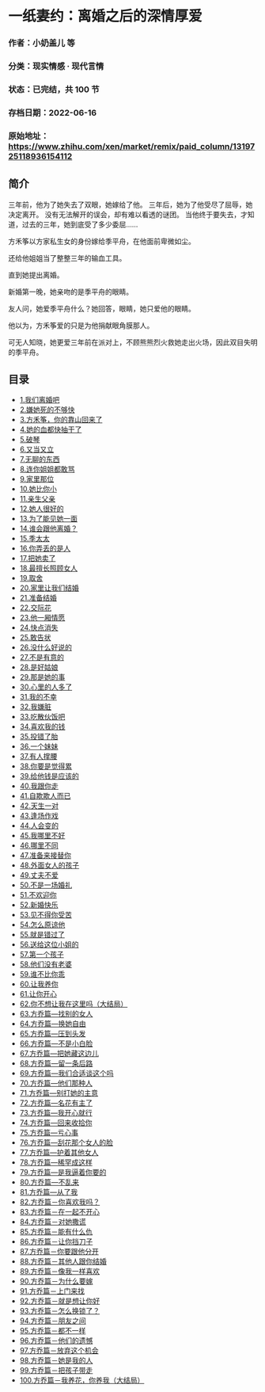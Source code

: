 # 一纸妻约：离婚之后的深情厚爱

### 作者：小奶盖儿 等

### 分类：现实情感 · 现代言情

### 状态：已完结，共 100 节

### 存档日期：2022-06-16

### 原始地址：https://www.zhihu.com/xen/market/remix/paid_column/1319725118936154112


## 简介
三年前，他为了她失去了双眼，她嫁给了他。
三年后，她为了他受尽了屈辱，她决定离开。
没有无法解开的误会，却有难以看透的谜团。
当他终于要失去，才知道，过去的三年，她到底受了多少委屈……


方禾筝以方家私生女的身份嫁给季平舟，在他面前卑微如尘。


还给他姐姐当了整整三年的输血工具。


直到她提出离婚。


新婚第一晚，她亲吻的是季平舟的眼睛。


友人问，她爱季平舟什么？她回答，眼睛，她只爱他的眼睛。


他以为，方禾筝爱的只是为他捐献眼角膜那人。


可无人知晓，她更爱三年前在派对上，不顾熊熊烈火救她走出火场，因此双目失明的季平舟。




## 目录
- [1.我们离婚吧](1.我们离婚吧.md)<!-- 2020-12-08 11:45 -->
- [2.嫌她死的不够快](2.嫌她死的不够快.md)<!-- 2020-12-08 11:46 -->
- [3.方禾筝，你的靠山回来了](3.方禾筝，你的靠山回来了.md)<!-- 2020-12-08 11:49 -->
- [4.她的血都快抽干了](4.她的血都快抽干了.md)<!-- 2020-12-08 11:50 -->
- [5.破琴](5.破琴.md)<!-- 2020-12-08 11:53 -->
- [6.又当又立](6.又当又立.md)<!-- 2020-12-08 11:54 -->
- [7.无聊的东西](7.无聊的东西.md)<!-- 2020-12-11 10:57 -->
- [8.连你姐姐都敢骂](8.连你姐姐都敢骂.md)<!-- 2020-12-11 10:58 -->
- [9.家里那位](9.家里那位.md)<!-- 2020-12-11 10:59 -->
- [10.她比你小](10.她比你小.md)<!-- 2020-12-11 11:00 -->
- [11.亲生父亲](11.亲生父亲.md)<!-- 2020-12-11 11:01 -->
- [12.她人很好的](12.她人很好的.md)<!-- 2020-12-11 11:02 -->
- [13.为了能见她一面](13.为了能见她一面.md)<!-- 2020-12-11 11:02 -->
- [14.谁会跟他离婚？](14.谁会跟他离婚？.md)<!-- 2020-12-11 11:03 -->
- [15.季太太](15.季太太.md)<!-- 2020-12-11 11:04 -->
- [16.你弄丢的是人](16.你弄丢的是人.md)<!-- 2020-12-11 11:06 -->
- [17.把她卖了](17.把她卖了.md)<!-- 2020-12-11 11:06 -->
- [18.最擅长照顾女人](18.最擅长照顾女人.md)<!-- 2020-12-11 11:08 -->
- [19.取舍](19.取舍.md)<!-- 2020-12-14 10:35 -->
- [20.家里让我们结婚](20.家里让我们结婚.md)<!-- 2020-12-14 10:36 -->
- [21.准备结婚](21.准备结婚.md)<!-- 2020-12-14 10:38 -->
- [22.交际花](22.交际花.md)<!-- 2020-12-14 10:39 -->
- [23.他一厢情愿](23.他一厢情愿.md)<!-- 2020-12-14 10:40 -->
- [24.快点消失](24.快点消失.md)<!-- 2020-12-14 10:41 -->
- [25.敢告状](25.敢告状.md)<!-- 2020-12-14 10:44 -->
- [26.没什么好说的](26.没什么好说的.md)<!-- 2020-12-14 10:46 -->
- [27.不是有意的](27.不是有意的.md)<!-- 2020-12-14 10:49 -->
- [28.是好姑娘](28.是好姑娘.md)<!-- 2020-12-14 10:52 -->
- [29.那是她的事](29.那是她的事.md)<!-- 2020-12-14 10:54 -->
- [30.心里的人多了](30.心里的人多了.md)<!-- 2020-12-14 11:10 -->
- [31.我的不幸](31.我的不幸.md)<!-- 2020-12-14 11:11 -->
- [32.我嫌脏](32.我嫌脏.md)<!-- 2020-12-14 11:12 -->
- [33.吃散伙饭吧](33.吃散伙饭吧.md)<!-- 2020-12-14 11:13 -->
- [34.喜欢我的钱](34.喜欢我的钱.md)<!-- 2020-12-14 11:14 -->
- [35.投错了胎](35.投错了胎.md)<!-- 2020-12-14 11:15 -->
- [36.一个妹妹](36.一个妹妹.md)<!-- 2020-12-14 11:16 -->
- [37.有人撑腰](37.有人撑腰.md)<!-- 2020-12-14 11:16 -->
- [38.你要是觉得累](38.你要是觉得累.md)<!-- 2020-12-14 11:17 -->
- [39.给他钱是应该的](39.给他钱是应该的.md)<!-- 2020-12-14 11:18 -->
- [40.我跟你走](40.我跟你走.md)<!-- 2020-12-14 11:19 -->
- [41.自欺欺人而已](41.自欺欺人而已.md)<!-- 2020-12-14 11:20 -->
- [42.天生一对](42.天生一对.md)<!-- 2020-12-14 11:21 -->
- [43.逢场作戏](43.逢场作戏.md)<!-- 2020-12-14 11:23 -->
- [44.人会变的](44.人会变的.md)<!-- 2020-12-14 11:25 -->
- [45.我哪里不好](45.我哪里不好.md)<!-- 2020-12-14 11:26 -->
- [46.哪里不同](46.哪里不同.md)<!-- 2020-12-14 11:27 -->
- [47.准备来接替你](47.准备来接替你.md)<!-- 2020-12-14 11:29 -->
- [48.外面女人的孩子](48.外面女人的孩子.md)<!-- 2020-12-14 11:30 -->
- [49.丈夫不爱](49.丈夫不爱.md)<!-- 2020-12-14 11:34 -->
- [50.不是一场婚礼](50.不是一场婚礼.md)<!-- 2020-12-14 11:35 -->
- [51.不欢迎你](51.不欢迎你.md)<!-- 2020-12-14 11:36 -->
- [52.新婚快乐](52.新婚快乐.md)<!-- 2020-12-14 11:37 -->
- [53.见不得你受苦](53.见不得你受苦.md)<!-- 2020-12-14 11:38 -->
- [54.怎么原谅他](54.怎么原谅他.md)<!-- 2020-12-14 11:39 -->
- [55.就是错过了](55.就是错过了.md)<!-- 2020-12-14 11:40 -->
- [56.送给这位小姐的](56.送给这位小姐的.md)<!-- 2020-12-14 11:41 -->
- [57.第一个孩子](57.第一个孩子.md)<!-- 2020-12-14 11:44 -->
- [58.他们没有老婆](58.他们没有老婆.md)<!-- 2020-12-14 11:45 -->
- [59.谁不比你乖](59.谁不比你乖.md)<!-- 2020-12-14 11:46 -->
- [60.让我养你](60.让我养你.md)<!-- 2020-12-14 11:48 -->
- [61.让你开心](61.让你开心.md)<!-- 2020-12-15 09:37 -->
- [62.你不想让我在这里吗（大结局）](62.你不想让我在这里吗（大结局）.md)<!-- 2021-01-14 09:59 -->
- [63.方乔篇—找别的女人](63.方乔篇—找别的女人.md)<!-- 2021-01-14 10:55 -->
- [64.方乔篇—换她自由](64.方乔篇—换她自由.md)<!-- 2021-01-14 10:55 -->
- [65.方乔篇—压到头发](65.方乔篇—压到头发.md)<!-- 2021-01-14 10:56 -->
- [66.方乔篇—不是小白脸](66.方乔篇—不是小白脸.md)<!-- 2021-01-14 10:59 -->
- [67.方乔篇—把她藏这边儿](67.方乔篇—把她藏这边儿.md)<!-- 2021-01-14 11:00 -->
- [68.方乔篇—留一条后路](68.方乔篇—留一条后路.md)<!-- 2021-01-14 11:07 -->
- [69.方乔篇—我们合适谈这个吗](69.方乔篇—我们合适谈这个吗.md)<!-- 2021-01-14 11:07 -->
- [70.方乔篇—他们那种人](70.方乔篇—他们那种人.md)<!-- 2021-01-14 11:07 -->
- [71.方乔篇—别打她的主意](71.方乔篇—别打她的主意.md)<!-- 2021-01-14 11:08 -->
- [72.方乔篇—名花有主了](72.方乔篇—名花有主了.md)<!-- 2021-01-14 11:08 -->
- [73.方乔篇—我开心就行](73.方乔篇—我开心就行.md)<!-- 2021-01-14 11:08 -->
- [74.方乔篇—回来收拾你](74.方乔篇—回来收拾你.md)<!-- 2021-01-14 11:08 -->
- [75.方乔篇—亏心事](75.方乔篇—亏心事.md)<!-- 2021-01-14 11:09 -->
- [76.方乔篇—刮花那个女人的脸](76.方乔篇—刮花那个女人的脸.md)<!-- 2021-01-14 11:09 -->
- [77.方乔篇—护着其他女人](77.方乔篇—护着其他女人.md)<!-- 2021-01-14 11:10 -->
- [78.方乔篇—稀罕成这样](78.方乔篇—稀罕成这样.md)<!-- 2021-01-14 11:10 -->
- [79.方乔篇—是我逼着你要的](79.方乔篇—是我逼着你要的.md)<!-- 2021-01-14 11:10 -->
- [80.方乔篇—不乱来](80.方乔篇—不乱来.md)<!-- 2021-01-14 11:11 -->
- [81.方乔篇—从了我](81.方乔篇—从了我.md)<!-- 2021-01-14 10:39 -->
- [82.方乔篇－你喜欢我吗？](82.方乔篇－你喜欢我吗？.md)<!-- 2021-03-12 03:18 -->
- [83.方乔篇－在一起不开心](83.方乔篇－在一起不开心.md)<!-- 2021-03-12 03:19 -->
- [84.方乔篇－对她撒谎](84.方乔篇－对她撒谎.md)<!-- 2021-03-12 03:22 -->
- [85.方乔篇－能有什么仇](85.方乔篇－能有什么仇.md)<!-- 2021-03-12 03:23 -->
- [86.方乔篇－让你挡刀子](86.方乔篇－让你挡刀子.md)<!-- 2021-03-12 03:24 -->
- [87.方乔篇－你要跟他分开](87.方乔篇－你要跟他分开.md)<!-- 2021-03-12 03:25 -->
- [88.方乔篇－其他人跟你结婚](88.方乔篇－其他人跟你结婚.md)<!-- 2021-03-12 03:26 -->
- [89.方乔篇－像我一样喜欢](89.方乔篇－像我一样喜欢.md)<!-- 2021-03-12 03:27 -->
- [90.方乔篇－为什么要嫁](90.方乔篇－为什么要嫁.md)<!-- 2021-03-12 03:27 -->
- [91.方乔篇－上门来找](91.方乔篇－上门来找.md)<!-- 2021-03-12 03:28 -->
- [92.方乔篇－就是想让你好](92.方乔篇－就是想让你好.md)<!-- 2021-03-12 03:29 -->
- [93.方乔篇－怎么换锁了？](93.方乔篇－怎么换锁了？.md)<!-- 2021-03-12 03:29 -->
- [94.方乔篇－朋友之间](94.方乔篇－朋友之间.md)<!-- 2021-03-12 03:30 -->
- [95.方乔篇－都不一样](95.方乔篇－都不一样.md)<!-- 2021-03-12 03:31 -->
- [96.方乔篇－他们的遗憾](96.方乔篇－他们的遗憾.md)<!-- 2021-03-12 03:32 -->
- [97.方乔篇－放弃这个机会](97.方乔篇－放弃这个机会.md)<!-- 2021-03-12 03:33 -->
- [98.方乔篇－她是我的人](98.方乔篇－她是我的人.md)<!-- 2021-03-12 03:34 -->
- [99.方乔篇－把孩子带走](99.方乔篇－把孩子带走.md)<!-- 2021-03-12 03:35 -->
- [100.方乔篇－我养花，你养我（大结局）](100.方乔篇－我养花，你养我（大结局）.md)<!-- 2021-03-12 03:36 -->